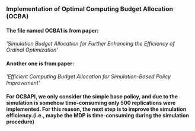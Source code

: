 ### Implementation of Optimal Computing Budget Allocation (OCBA)
#### The file named OCBA1 is from paper:
_'Simulation Budget Allocation for Further Enhancing the Efficiency of Ordinal Optimization'_

#### Another one is from paper:
_'Efficient Computing Budget Allocation for Simulation-Based Policy Improvement'_
####  For OCBAPI, we only consider the simple base policy, and due to the simulation is somehow time-consuming only 500 replications were implemented. For this reason, the next step is to improve the simulation efficiency.(i.e., maybe the MDP is time-consuming during the simulation procedure)

